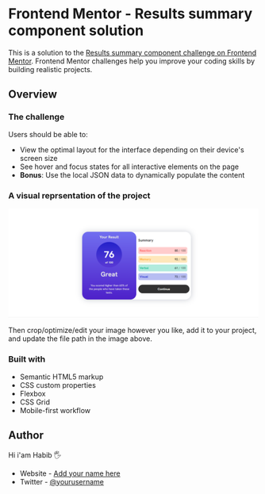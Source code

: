 # Frontend Mentor - Results summary component solution

This is a solution to the [Results summary component challenge on Frontend Mentor](https://www.frontendmentor.io/challenges/results-summary-component-CE_K6s0maV). Frontend Mentor challenges help you improve your coding skills by building realistic projects.

## Overview

### The challenge

Users should be able to:

- View the optimal layout for the interface depending on their device's screen size
- See hover and focus states for all interactive elements on the page
- **Bonus**: Use the local JSON data to dynamically populate the content

### A visual reprsentation of the project

![](./assets/images/Screenshot%20(148)-crop.png)

Then crop/optimize/edit your image however you like, add it to your project, and update the file path in the image above.

### Built with

- Semantic HTML5 markup
- CSS custom properties
- Flexbox
- CSS Grid
- Mobile-first workflow

## Author
Hi i'am Habib 🖐

- Website - [Add your name here](https://www.your-site.com)
- Twitter - [@yourusername](https://www.twitter.com/yourusername)
